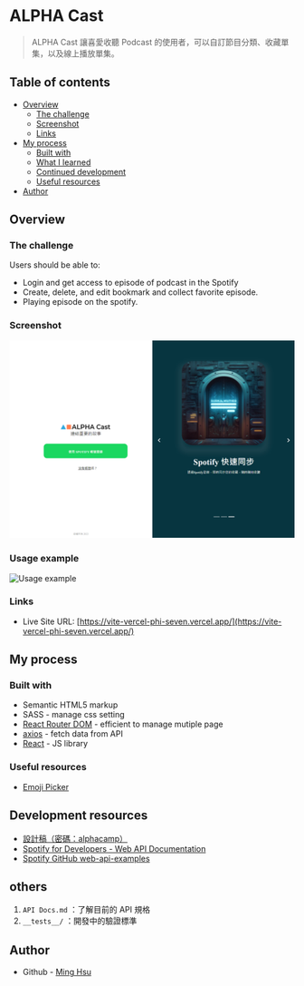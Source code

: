 # ALPHA Cast

> ALPHA Cast 讓喜愛收聽 Podcast 的使用者，可以自訂節目分類、收藏單集，以及線上播放單集。

## Table of contents

- [Overview](#overview)
  - [The challenge](#the-challenge)
  - [Screenshot](#screenshot)
  - [Links](#links)
- [My process](#my-process)
  - [Built with](#built-with)
  - [What I learned](#what-i-learned)
  - [Continued development](#continued-development)
  - [Useful resources](#useful-resources)
- [Author](#author)

## Overview

### The challenge

Users should be able to:

- Login and get access to episode of podcast in the Spotify
- Create, delete, and edit bookmark and collect favorite episode.
- Playing episode on the spotify.

### Screenshot

![Screenshot](./src/assets//AlphaCast登入頁面.png)

### Usage example

![Usage example](./src/assets/capstone使用範例.gif)

### Links

- Live Site URL: [https://vite-vercel-phi-seven.vercel.app/](https://vite-vercel-phi-seven.vercel.app/)

## My process

### Built with

- Semantic HTML5 markup
- SASS - manage css setting
- [React Router DOM](https://reactrouter.com/en/main) - efficient to manage mutiple page
- [axios](https://www.npmjs.com/package/axios) - fetch data from API
- [React](https://reactjs.org/) - JS library

### Useful resources

- [Emoji Picker](https://www.npmjs.com/package/emoji-picker-react)

## Development resources

- [設計稿（密碼：alphacamp）](https://www.figma.com/file/yRwY6jkmQbysRBIqr7A0bv/Capstone-Podcast?type=design&node-id=0-1&mode=design)
- [Spotify for Developers - Web API Documentation](https://developer.spotify.com/documentation/web-api)
- [Spotify GitHub web-api-examples](https://github.com/spotify/web-api-examples)

## others

1.  `API Docs.md` ：了解目前的 API 規格
2.  `__tests__/` ：開發中的驗證標準

## Author

- Github - [Ming Hsu](https://github.com/GHSergio)
